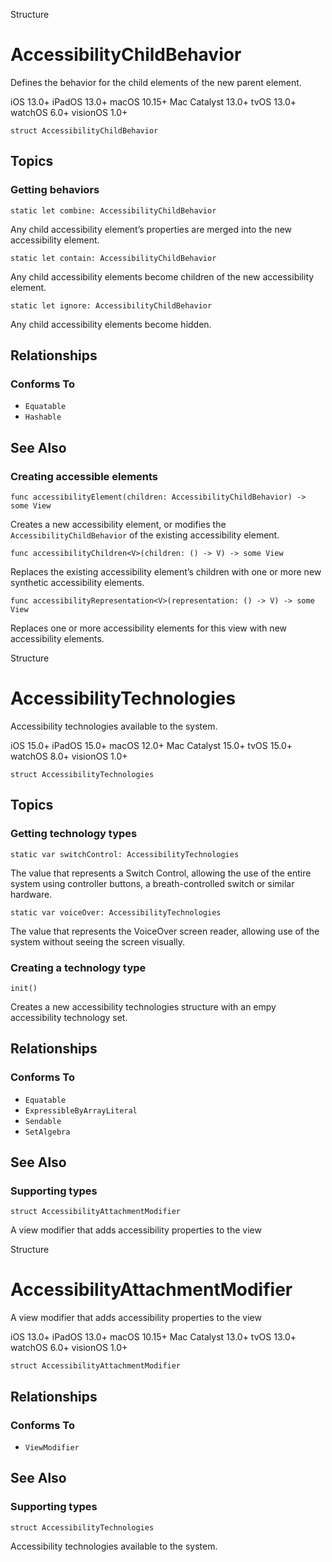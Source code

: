 Structure

# AccessibilityChildBehavior

Defines the behavior for the child elements of the new parent element.

iOS 13.0+  iPadOS 13.0+  macOS 10.15+  Mac Catalyst 13.0+  tvOS 13.0+  watchOS
6.0+  visionOS 1.0+

    
    
    struct AccessibilityChildBehavior

## Topics

### Getting behaviors

`static let combine: AccessibilityChildBehavior`

Any child accessibility element’s properties are merged into the new
accessibility element.

`static let contain: AccessibilityChildBehavior`

Any child accessibility elements become children of the new accessibility
element.

`static let ignore: AccessibilityChildBehavior`

Any child accessibility elements become hidden.

## Relationships

### Conforms To

  * `Equatable`
  * `Hashable`

## See Also

### Creating accessible elements

`func accessibilityElement(children: AccessibilityChildBehavior) -> some View`

Creates a new accessibility element, or modifies the
`AccessibilityChildBehavior` of the existing accessibility element.

`func accessibilityChildren<V>(children: () -> V) -> some View`

Replaces the existing accessibility element’s children with one or more new
synthetic accessibility elements.

`func accessibilityRepresentation<V>(representation: () -> V) -> some View`

Replaces one or more accessibility elements for this view with new
accessibility elements.

Structure

# AccessibilityTechnologies

Accessibility technologies available to the system.

iOS 15.0+  iPadOS 15.0+  macOS 12.0+  Mac Catalyst 15.0+  tvOS 15.0+  watchOS
8.0+  visionOS 1.0+

    
    
    struct AccessibilityTechnologies

## Topics

### Getting technology types

`static var switchControl: AccessibilityTechnologies`

The value that represents a Switch Control, allowing the use of the entire
system using controller buttons, a breath-controlled switch or similar
hardware.

`static var voiceOver: AccessibilityTechnologies`

The value that represents the VoiceOver screen reader, allowing use of the
system without seeing the screen visually.

### Creating a technology type

`init()`

Creates a new accessibility technologies structure with an empy accessibility
technology set.

## Relationships

### Conforms To

  * `Equatable`
  * `ExpressibleByArrayLiteral`
  * `Sendable`
  * `SetAlgebra`

## See Also

### Supporting types

`struct AccessibilityAttachmentModifier`

A view modifier that adds accessibility properties to the view

Structure

# AccessibilityAttachmentModifier

A view modifier that adds accessibility properties to the view

iOS 13.0+  iPadOS 13.0+  macOS 10.15+  Mac Catalyst 13.0+  tvOS 13.0+  watchOS
6.0+  visionOS 1.0+

    
    
    struct AccessibilityAttachmentModifier

## Relationships

### Conforms To

  * `ViewModifier`

## See Also

### Supporting types

`struct AccessibilityTechnologies`

Accessibility technologies available to the system.

